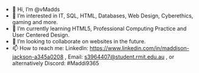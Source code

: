 - 👋 Hi, I’m @vMadds
- 👀 I’m interested in IT, SQL, HTML, Databases, Web Design, Cyberethics, gaming and more.
- 🌱 I’m currently learning HTML5, Professional Computing Practice and User Centered Design.
- 💞️ I’m looking to collaborate on websites in the future.
- 📫 How to reach me: LinkedIn: https://www.linkedin.com/in/maddison-jackson-a345a0208 , Email: s3964407@student.rmit.edu.au , or alternatively Discord: #Maddi9365

<!---
vMadds/vMadds is a ✨ special ✨ repository because its `README.md` (this file) appears on your GitHub profile.
You can click the Preview link to take a look at your changes.
--->
